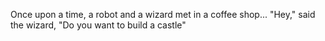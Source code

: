 Once upon a time, a robot and a wizard met in a coffee shop...
"Hey," said the wizard, "Do you want to build a castle"